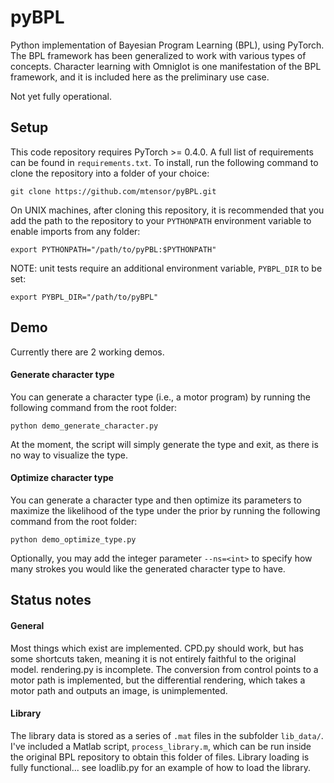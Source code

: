 # pyBPL
Python implementation of Bayesian Program Learning (BPL), using PyTorch.
The BPL framework has been generalized to work with various types of concepts.
Character learning with Omniglot is one manifestation of the BPL framework,
and it is included here as the preliminary use case.

Not yet fully operational.

## Setup

This code repository requires PyTorch >= 0.4.0. A full list of requirements can
be found in `requirements.txt`. To install, run the following command to clone
the repository into a folder of your choice:
```
git clone https://github.com/mtensor/pyBPL.git
```
On UNIX machines, after cloning this repository, it is recommended that you
add the path to the repository to your `PYTHONPATH` environment variable to
enable imports from any folder:
```
export PYTHONPATH="/path/to/pyPBL:$PYTHONPATH"
```

NOTE: unit tests require an additional environment variable, `PYBPL_DIR` to
be set:
```
export PYBPL_DIR="/path/to/pyBPL"
```

## Demo
Currently there are 2 working demos.

#### Generate character type
You can generate a character type (i.e., a motor program) by
running the following command from the root folder:
```
python demo_generate_character.py
```
At the moment, the script will simply generate the type and exit, as there
is no way to visualize the type.

#### Optimize character type
You can generate a character type and then optimize its parameters to maximize
the likelihood of the type under the prior by running the following
command from the root folder:
```
python demo_optimize_type.py
```
Optionally, you may add the integer parameter `--ns=<int>` to specify how many
strokes you would like the generated character type to have.

## Status notes

#### General

Most things which exist are implemented. CPD.py should work,
but has some shortcuts taken, meaning it is not entirely faithful to the
original model. rendering.py is incomplete. The conversion from control points
to a motor path is implemented, but the differential rendering, which takes a
motor path and outputs an image, is unimplemented.

#### Library

The library data is stored as a series of `.mat` files in the subfolder
`lib_data/`. I've included a Matlab script, `process_library.m`, which can be
run inside the original BPL repository to obtain this folder of files.
Library loading is fully functional... see loadlib.py for an example of how to
load the library.